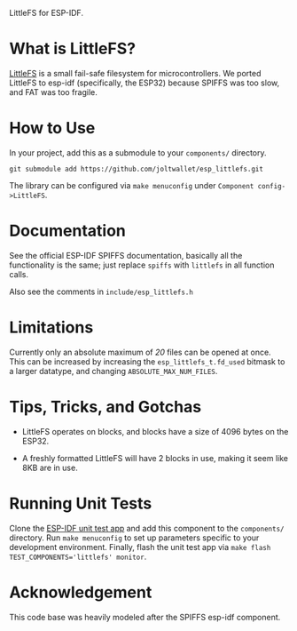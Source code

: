 LittleFS for ESP-IDF.

# What is LittleFS?

[LittleFS](https://github.com/ARMmbed/littlefs) is a small fail-safe filesystem 
for microcontrollers. We ported LittleFS to esp-idf (specifically, the ESP32) 
because SPIFFS was too slow, and FAT was too fragile.

# How to Use

In your project, add this as a submodule to your `components/` directory.

```
git submodule add https://github.com/joltwallet/esp_littlefs.git
```

The library can be configured via `make menuconfig` under `Component config->LittleFS`.

# Documentation

See the official ESP-IDF SPIFFS documentation, basically all the functionality is the 
same; just replace `spiffs` with `littlefs` in all function calls.

Also see the comments in `include/esp_littlefs.h`

# Limitations

Currently only an absolute maximum of *20* files can be opened at once. This can be
increased by increasing the `esp_littlefs_t.fd_used` bitmask to a larger datatype, 
and changing `ABSOLUTE_MAX_NUM_FILES`. 

# Tips, Tricks, and Gotchas

* LittleFS operates on blocks, and blocks have a size of 4096 bytes on the ESP32.

* A freshly formatted LittleFS will have 2 blocks in use, making it seem like 8KB are in use.

# Running Unit Tests

Clone the [ESP-IDF unit test app](https://github.com/espressif/esp-idf/tree/master/tools/unit-test-app) 
and add this component to the `components/` directory. Run `make menuconfig` to
set up parameters specific to your development environment. Finally, flash the 
unit test app via `make flash TEST_COMPONENTS='littlefs' monitor`.

# Acknowledgement

This code base was heavily modeled after the SPIFFS esp-idf component.
